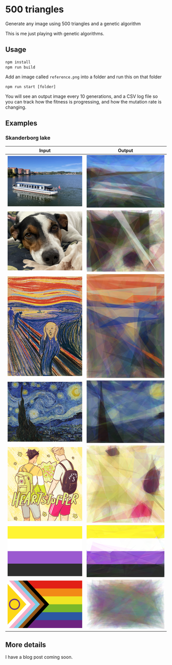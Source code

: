 # 500 triangles

Generate any image using 500 triangles and a genetic algorithm

This is me just playing with genetic algorithms.

## Usage

    npm install
    npm run build

Add an image called `reference.png` into a folder and run this on that folder

    npm run start [folder]

You will see an output image every 10 generations, and a CSV log file so you can track how the fitness is progressing, and how the mutation rate is changing.

## Examples

### Skanderborg lake

| Input                                                       | Output                                                         |
| ----------------------------------------------------------- | -------------------------------------------------------------- |
| ![Skanderborg reference](./skanderborg/reference.png)       | ![Skanderborg best solution](./skanderborg/best_yet.png)       |
| ![Arki reference](./arki/reference.png)                     | ![Arki best solution](./arki/best_yet.png)                     |
| ![The Scream reference](./the-scream/reference.png)         | ![The Scream best solution](./the-scream/best_yet.png)         |
| ![Starry Night reference](./starry-night/reference.png)     | ![Starry Night best solution](./starry-night/best_yet.png)     |
| ![Heartstopper reference](./heartstopper/reference.png)     | ![Heartstopper best solution](./heartstopper/best_yet.png)     |
| ![Enby reference](./enby/reference.png)                     | ![Enby best solution](./enby/best_yet.png)                     |
| ![Pride progress reference](./pride-progress/reference.png) | ![Pride progress best solution](./pride-progress/best_yet.png) |

## More details

I have a blog post coming soon.
